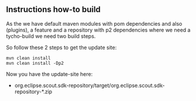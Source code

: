 ## Instructions how-to build

As the we have default maven modules with pom dependencies and also (plugins), a feature and a repository with p2 dependencies where we need a tycho-build we need two build steps.

So follow these 2 steps to get the update site:

	mvn clean install
	mvn clean install -Dp2

Now you have the update-site here:

 * org.eclipse.scout.sdk-repository/target/org.eclipse.scout.sdk-repository-*.zip
